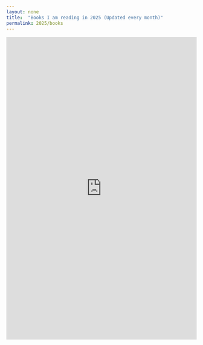```yaml
---
layout: none
title:  "Books I am reading in 2025 (Updated every month)"
permalink: 2025/books
---
```

<iframe src="https://docs.google.com/spreadsheets/d/e/2PACX-1vQR7pHCWwr5IgrK5k50AzaGeZuvGb9tG7jkFpRyJk_elsESF1xGbxN9w9y0k4N8h5gob0OI6fCAJ2ZQ/pubhtml?gid=0&single=true" 
        width="100%" height="800" style="border:none;"></iframe>